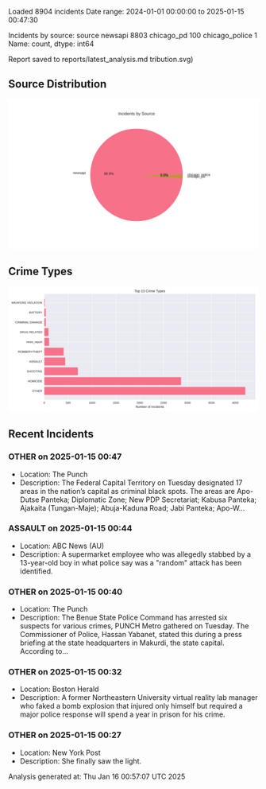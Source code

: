 
Loaded 8904 incidents
Date range: 2024-01-01 00:00:00 to 2025-01-15 00:47:30

Incidents by source:
source
newsapi           8803
chicago_pd         100
chicago_police       1
Name: count, dtype: int64

Report saved to reports/latest_analysis.md
tribution.svg)

## Source Distribution
![Source Distribution](images/source_distribution.svg)

## Crime Types
![Crime Types](images/crime_types.svg)

## Recent Incidents

### OTHER on 2025-01-15 00:47
- Location: The Punch
- Description: The Federal Capital Territory on Tuesday designated 17 areas in the nation’s capital as criminal black spots. The areas are Apo-Dutse Panteka; Diplomatic Zone; New PDP Secretariat; Kabusa Panteka; Ajakaita (Tungan-Maje); Abuja-Kaduna Road; Jabi Panteka; Apo-W…


### ASSAULT on 2025-01-15 00:44
- Location: ABC News (AU)
- Description: A supermarket employee who was allegedly stabbed by a 13-year-old boy in what police say was a "random" attack has been identified.


### OTHER on 2025-01-15 00:40
- Location: The Punch
- Description: The Benue State Police Command has arrested six suspects for various crimes, PUNCH Metro gathered on Tuesday. The Commissioner of Police, Hassan Yabanet, stated this during a press briefing at the state headquarters in Makurdi, the state capital. According to…


### OTHER on 2025-01-15 00:32
- Location: Boston Herald
- Description: A former Northeastern University virtual reality lab manager who faked a bomb explosion that injured only himself but required a major police response will spend a year in prison for his crime.


### OTHER on 2025-01-15 00:27
- Location: New York Post
- Description: She finally saw the light.

Analysis generated at: Thu Jan 16 00:57:07 UTC 2025
